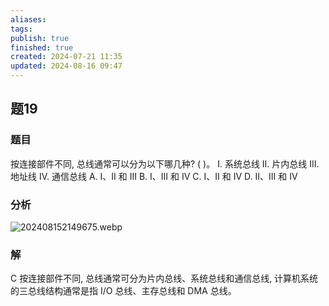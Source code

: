 ```yaml
---
aliases: 
tags: 
publish: true
finished: true
created: 2024-07-21 11:35
updated: 2024-08-16 09:47
---
```


## 题19
### 题目
按连接部件不同, 总线通常可以分为以下哪几种? ( )。
I. 系统总线 II. 片内总线 III. 地址线 IV. 通信总线
A. I、II 和 III 
B. I、III 和 IV 
C. I、II 和 IV 
D. II、III 和 IV
### 分析
![202408152149675.webp](https://img.hwenyi.tech/202408152149675.webp)
### 解
C
按连接部件不同, 总线通常可分为片内总线、系统总线和通信总线, 计算机系统的三总线结构通常是指 I/O 总线、主存总线和 DMA 总线。